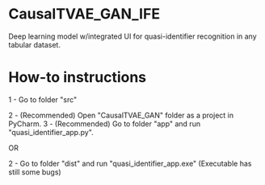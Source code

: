 # CausalTVAE_GAN_IFE
Deep learning model w/integrated UI for quasi-identifier recognition in any tabular dataset.


# How-to instructions
1 - Go to folder "src"

2 - (Recommended) Open "CausalTVAE_GAN" folder as a project in PyCharm.
3 - (Recommended) Go to folder "app" and run "quasi_identifier_app.py".

OR

2 - Go to folder "dist" and run "quasi_identifier_app.exe" (Executable has still some bugs)
